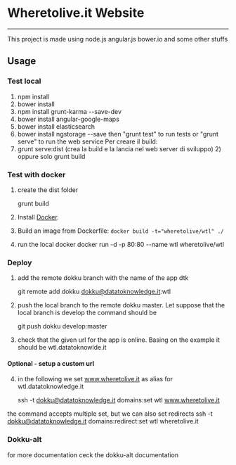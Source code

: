 # Wheretolive.it Website
-------------------------

This project is made using node.js angular.js bower.io and some other stuffs

## Usage

### Test local

1. npm install
2. bower install
3. npm install grunt-karma --save-dev
4. bower install angular-google-maps
5. bower install elasticsearch
6. bower install ngstorage --save then "grunt test" to run tests or "grunt serve" to run the web service Per creare il build:
7. grunt serve:dist (crea la build e la lancia nel web server di sviluppo) 2) oppure solo grunt build

### Test with docker

1. create the dist folder
    
    grunt build

2. Install [Docker](https://www.docker.com/).

3. Build an image from Dockerfile: `docker build -t="wheretolive/wtl" ./`
   
3. run the local docker
  docker run -d -p 80:80 --name wtl wheretolive/wtl 


### Deploy

1. add the remote dokku branch with the name of the app dtk

    git remote add dokku dokku@datatoknowledge.it:wtl

2. push the local branch to the remote dokku master. Let suppose that the local branch is develop the command should be

    git push dokku develop:master

3. check that the given url for the app is online. Basing on the example it should be wtl.datatoknowlde.it

#### Optional - setup a custom url

4. in the following we set www.wheretolive.it as alias for wtl.datatoknowledge.it

    ssh -t dokku@datatoknowledge.it domains:set wtl www.wheretolive.it

 the command accepts multiple set, but we can also set redirects
    ssh -t dokku@datatoknowledge.it domains:redirect:set wtl wheretolive.it
    

### Dokku-alt

for more documentation ceck the dokku-alt documentation
